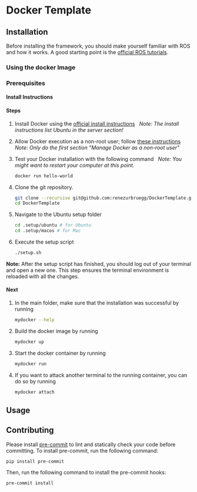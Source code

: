 # Docker Template

## Installation
Before installing the framework, you should make yourself familiar with ROS and how it works. A good starting point is the [official ROS tutorials](http://wiki.ros.org/ROS/Tutorials).

### Using the docker Image
###  Prerequisites
#### Install Instructions

#### Steps

1. Install Docker using the [official install instructions](https://docs.docker.com/install/)   _Note: The install instructions list Ubuntu in the server section!_
2. Allow Docker execution as a non-root user; follow [these instructions](https://docs.docker.com/install/linux/linux-postinstall/#manage-docker-as-a-non-root-user)   _Note: Only do the first section "Manage Docker as a non-root user"_
3. Test your Docker installation with the following command   _Note: You might want to restart your computer at this point._

   ```sh
   docker run hello-world
   ```
4. Clone the git repository.
   ```sh
   git clone --recursive git@github.com:renezurbruegg/DockerTemplate.git
   cd DockerTemplate
   ```
5. Navigate to the Ubuntu setup folder

   ```sh
   cd .setup/ubuntu # for Ubuntu
   cd .setup/macos # for Mac
   ```
6. Execute the setup script

   ```sh
   ./setup.sh
   ```

**Note:** After the setup script has finished, you should log out of your terminal and open a new one. This step ensures the terminal environment is reloaded with all the changes.

#### Next

1. In the main folder, make sure that the installation was successful by running

   ```sh
   mydocker --help
   ```
2. Build the docker image by running

   ```sh
   mydocker up
   ```
3. Start the docker container by running

   ```sh
   mydocker run
   ```
4. If you want to attack another terminal to the running container, you can do so by running

   ```sh
   mydocker attach
   ```


## Usage

## Contributing ##
Please install [pre-commit](https://pre-commit.com/) to lint and statically check your code before committing. To install pre-commit, run the following command:
```
pip install pre-commit
```
Then, run the following command to install the pre-commit hooks:
```
pre-commit install
```